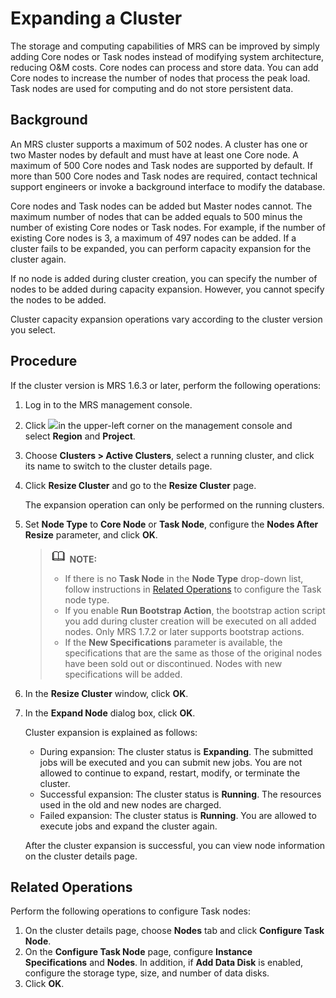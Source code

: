 # Expanding a Cluster<a name="EN-US_TOPIC_0125375987"></a>

The storage and computing capabilities of MRS can be improved by simply adding Core nodes or Task nodes instead of modifying system architecture, reducing O&M costs. Core nodes can process and store data. You can add Core nodes to increase the number of nodes that process the peak load. Task nodes are used for computing and do not store persistent data.

## Background<a name="section19165099103254"></a>

An MRS cluster supports a maximum of 502 nodes. A cluster has one or two Master nodes by default and must have at least one Core node. A maximum of 500 Core nodes and Task nodes are supported by default. If more than 500 Core nodes and Task nodes are required, contact technical support engineers or invoke a background interface to modify the database.

Core nodes and Task nodes can be added but Master nodes cannot. The maximum number of nodes that can be added equals to 500 minus the number of existing Core nodes or Task nodes. For example, if the number of existing Core nodes is 3, a maximum of 497 nodes can be added. If a cluster fails to be expanded, you can perform capacity expansion for the cluster again.

If no node is added during cluster creation, you can specify the number of nodes to be added during capacity expansion. However, you cannot specify the nodes to be added.

Cluster capacity expansion operations vary according to the cluster version you select.

## Procedure<a name="section6382765316417"></a>

If the cluster version is MRS 1.6.3 or later, perform the following operations:

1.  Log in to the MRS management console.
2.  Click  ![](figures/wwx437827-中软基础平台部-datasight-image-bbfbe22f-2a2d-4e1b-8f10-a7782fd1d3ed-24.png)in the upper-left corner on the management console and select **Region** and **Project**.
3.  Choose  **Clusters \> Active Clusters**, select a running cluster, and click its name to switch to the cluster details page.
4.  Click  **Resize Cluster** and go to the **Resize Cluster**  page.

    The expansion operation can only be performed on the running clusters.

5.  Set  **Node Type** to **Core Node** or **Task Node**, configure the **Nodes After Resize** parameter, and click **OK**.

    >![](public_sys-resources/icon-note.gif) **NOTE:**   
    >-   If there is no  **Task Node** in the **Node Type** drop-down list, follow instructions in [Related Operations](#section60245328163721)  to configure the Task node type.  
    >-   If you enable  **Run Bootstrap Action**, the bootstrap action script you add during cluster creation will be executed on all added nodes. Only MRS 1.7.2 or later supports bootstrap actions.  
    >-   If the  **New Specifications**  parameter is available, the specifications that are the same as those of the original nodes have been sold out or discontinued. Nodes with new specifications will be added.  

6.  In the  **Resize Cluster** window, click **OK**.
7.  In the  **Expand Node**  dialog box, click  **OK**.

    Cluster expansion is explained as follows:

    -   During expansion: The cluster status is  **Expanding**. The submitted jobs will be executed and you can submit new jobs. You are not allowed to continue to expand, restart, modify, or terminate the cluster.
    -   Successful expansion: The cluster status is  **Running**. The resources used in the old and new nodes are charged.
    -   Failed expansion: The cluster status is  **Running**. You are allowed to execute jobs and expand the cluster again.

    After the cluster expansion is successful, you can view node information on the cluster details page.


## Related Operations<a name="section60245328163721"></a>

Perform the following operations to configure Task nodes:

1.  On the cluster details page, choose  **Nodes**  tab and click  **Configure Task Node**.
2.  On the  **Configure Task Node** page, configure  **Instance Specifications** and **Nodes**. In addition, if **Add Data Disk** is enabled, configure the storage type, size, and number of data disks.
3.  Click  **OK**.

